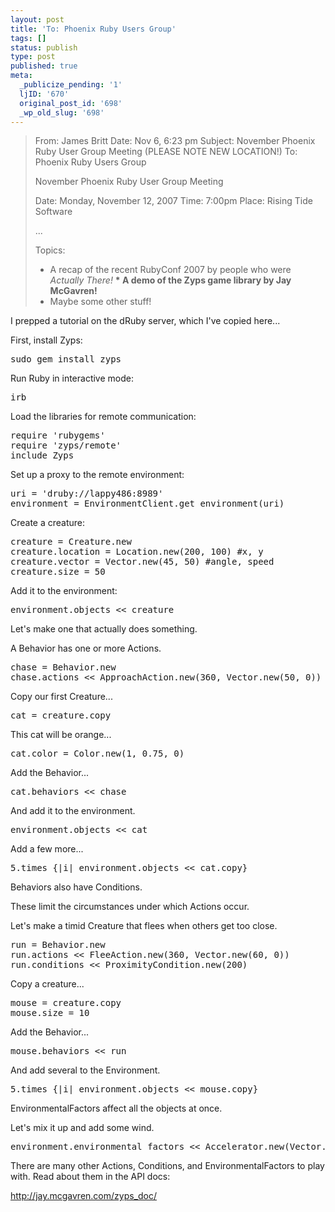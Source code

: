 ```yaml
---
layout: post
title: 'To: Phoenix Ruby Users Group'
tags: []
status: publish
type: post
published: true
meta:
  _publicize_pending: '1'
  ljID: '670'
  original_post_id: '698'
  _wp_old_slug: '698'
---
```


<blockquote> From: James Britt
Date: Nov 6, 6:23 pm
Subject: November Phoenix Ruby User Group Meeting (PLEASE NOTE NEW LOCATION!)
To: Phoenix Ruby Users Group

November Phoenix Ruby User Group Meeting

Date:  Monday, November 12, 2007
Time:  7:00pm
Place: Rising Tide Software

...

Topics:

* A recap of the recent RubyConf 2007
by people who were *Actually There!*
<b>* A demo of the Zyps game library by Jay McGavren!</b>
* Maybe some other stuff!</blockquote>

I prepped a tutorial on the dRuby server, which I've copied here...


<!--more-->

First, install Zyps:

<pre>sudo gem install zyps</pre>

Run Ruby in interactive mode:

<pre>irb</pre>

Load the libraries for remote communication:

<pre>require 'rubygems'
require 'zyps/remote'
include Zyps</pre>

Set up a proxy to the remote environment:

<pre>uri = 'druby://lappy486:8989'
environment = EnvironmentClient.get_environment(uri)</pre>

Create a creature:

<pre>creature = Creature.new
creature.location = Location.new(200, 100) #x, y
creature.vector = Vector.new(45, 50) #angle, speed
creature.size = 50</pre>

Add it to the environment:

<pre>environment.objects &lt;&lt; creature</pre>

Let's make one that actually does something.

A Behavior has one or more Actions.

<pre>chase = Behavior.new
chase.actions &lt;&lt; ApproachAction.new(360, Vector.new(50, 0))</pre>

Copy our first Creature...

<pre>cat = creature.copy</pre>

This cat will be orange...

<pre>cat.color = Color.new(1, 0.75, 0)</pre>

Add the Behavior...

<pre>cat.behaviors &lt;&lt; chase</pre>

And add it to the environment.

<pre>environment.objects &lt;&lt; cat</pre>

Add a few more...

<pre>5.times {|i| environment.objects &lt;&lt; cat.copy}</pre>

Behaviors also have Conditions.

These limit the circumstances under which Actions occur.

Let's make a timid Creature that flees when others get too close.

<pre>run = Behavior.new
run.actions &lt;&lt; FleeAction.new(360, Vector.new(60, 0))
run.conditions &lt;&lt; ProximityCondition.new(200)</pre>

Copy a creature...

<pre>mouse = creature.copy
mouse.size = 10</pre>

Add the Behavior...

<pre>mouse.behaviors &lt;&lt; run</pre>

And add several to the Environment.

<pre>5.times {|i| environment.objects &lt;&lt; mouse.copy}</pre>

EnvironmentalFactors affect all the objects at once.

Let's mix it up and add some wind.

<pre>environment.environmental_factors &lt;&lt; Accelerator.new(Vector.new(200, 0))</pre>

There are many other Actions, Conditions, and EnvironmentalFactors to play with.  Read about them in the API docs:

<a href="http://jay.mcgavren.com/zyps_doc/">http://jay.mcgavren.com/zyps_doc/</a>
